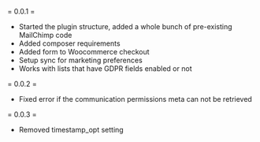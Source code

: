 = 0.0.1 =
* Started the plugin structure, added a whole bunch of pre-existing MailChimp code
* Added composer requirements
* Added form to Woocommerce checkout
* Setup sync for marketing preferences
* Works with lists that have GDPR fields enabled or not

= 0.0.2 =
* Fixed error if the communication permissions meta can not be retrieved

= 0.0.3 =
* Removed timestamp_opt setting